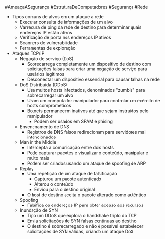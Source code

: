 #AmeaçaASegurança #EstruturaDeComputadores #Segurança #Rede 



- Tipos comuns de alvos em um ataque a rede
	- Executar consulta de informações de um alvo
	- Varredura de ping da rede de destino para determinar quais endereços IP estão ativos
	- Verificação de porta nos endereços IP ativos
	- Scanners de vulnerabilidade
	- Ferramentas de exploração
- Ataques TCP/IP
	- Negação de serviço (DoS)
		- Sobrecarrega completamente um dispositivo de destino com solicitações falsas para criar uma negação de serviço para usuários legítimos
		- Desconectar um dispositivo essencial para causar falhas na rede
	- DoS Distribuída (DDoS)
		- Usa muitos hosts infectados, denominados "zumbis" para sobrecarregar um alvo
		- Usam um computador manipulador para controlar um exército de hosts comprometidos
		- Botnets permanecem inativos até que sejam instruídos pelo manipulador
			- Podem ser usados em SPAM e phising
	- Envenenamento de DNS
		- Registros de DNS falsos redirecionam para servidores mal intencionados
	- Man in the Middle 
		- Intercepta a comunicação entre dois hosts
		- Pode capturar pacotes e visualizar o conteúdo, manipular e muito mais
		- Podem ser criados usando um ataque de spoofing de ARP
	- Replay
		- Uma repetição de um ataque de falsificação
			- Capturou um pacote autenticado
			- Alterou o conteúdo
			- Enviou para o destino original
		- O host de destino aceita o pacote alterado como autêntico
	- Spoofing
		- Falsifica os endereços IP para obter acesso aos recursos
	- Inundação de SYN
		- Tipo um DDoS que explora o handshake triplo do TCP
		- Envia solicitações de SYN falsas contínuas ao destino
		- O destino é sobrecarregado e não é possível estabelecer solicitações de SYN válidas, criando um ataque DoS